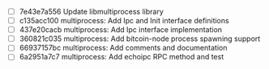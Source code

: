 - [ ] 7e43e7a556 Update libmultiprocess library
- [ ] c135acc100 multiprocess: Add Ipc and Init interface definitions
- [ ] 437e20cacb multiprocess: Add Ipc interface implementation
- [ ] 360821c035 multiprocess: Add bitcoin-node process spawning support
- [ ] 66937157bc multiprocess: Add comments and documentation
- [ ] 6a2951a7c7 multiprocess: Add echoipc RPC method and test